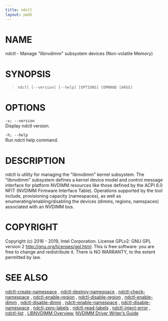 ```yaml
---
title: ndctl
layout: pmdk
---
```


NAME
====

ndctl - Manage "libnvdimm" subsystem devices (Non-volatile Memory)

SYNOPSIS
========

>     ndctl [--version] [--help] [OPTIONS] COMMAND [ARGS]

OPTIONS
=======

`-v; --version`  
Display ndctl version.

`-h; --help`  
Run ndctl help command.

DESCRIPTION
===========

ndctl is utility for managing the "libnvdimm" kernel subsystem. The
"libnvdimm" subsystem defines a kernel device model and control message
interface for platform NVDIMM resources like those defined by the ACPI
6.0 NFIT (NVDIMM Firmware Interface Table). Operations supported by the
tool include, provisioning capacity (namespaces), as well as
enumerating/enabling/disabling the devices (dimms, regions, namspaces)
associated with an NVDIMM bus.

COPYRIGHT
=========

Copyright (c) 2016 - 2019, Intel Corporation. License GPLv2: GNU GPL
version 2 <http://gnu.org/licenses/gpl.html>. This is free software: you
are free to change and redistribute it. There is NO WARRANTY, to the
extent permitted by law.

SEE ALSO
========

[ndctl-create-namespace](ndctl-create-namespace.md) , [ndctl-destroy-namespace](ndctl-destroy-namespace.md) ,
[ndctl-check-namespace](ndctl-check-namespace.md) , [ndctl-enable-region](ndctl-enable-region.md) , [ndctl-disable-region](ndctl-disable-region.md) ,
[ndctl-enable-dimm](ndctl-enable-dimm.md) , [ndctl-disable-dimm](ndctl-disable-dimm.md) , [ndctl-enable-namespace](ndctl-enable-namespace.md) ,
[ndctl-disable-namespace](ndctl-disable-namespace.md) , [ndctl-zero-labels](ndctl-zero-labels.md) , [ndctl-read-labels](ndctl-read-labels.md) ,
[ndctl-inject-error](ndctl-inject-error.md) , [ndctl-list](ndctl-list.md) , [LIBNVDIMM
Overview](https://www.kernel.org/doc/Documentation/nvdimm/nvdimm.txt),
[NVDIMM Driver Writer’s
Guide](http://pmem.io/documents/NVDIMM_Driver_Writers_Guide.pdf)
